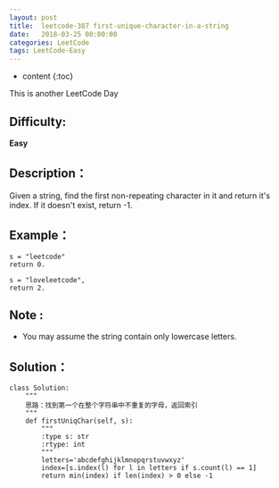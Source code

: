```yaml
---
layout: post
title:  leetcode-387 first-unique-character-in-a-string
date:   2018-03-25 00:00:00
categories: LeetCode
tags: LeetCode-Easy
---
```


* content
{:toc}

This is another LeetCode Day

## Difficulty:

**Easy**

## Description：

Given a string, find the first non-repeating character in it and return it's index. 
If it doesn't exist, return -1. 

## Example：

```
s = "leetcode"
return 0.

s = "loveleetcode",
return 2.
```

## Note :

- You may assume the string contain only lowercase letters. 

## Solution：

```
class Solution:
    """
    思路：找到第一个在整个字符串中不重复的字母，返回索引
    """
    def firstUniqChar(self, s):
        """
        :type s: str
        :rtype: int
        """
        letters='abcdefghijklmnopqrstuvwxyz'
        index=[s.index(l) for l in letters if s.count(l) == 1]
        return min(index) if len(index) > 0 else -1
```